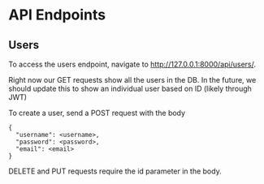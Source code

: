 # API Endpoints

## Users
To access the users endpoint, navigate to http://127.0.0.1:8000/api/users/.

Right now our GET requests show all the users in the DB. In the future, we should update this to show an individual user based on ID (likely through JWT)

To create a user, send a POST request with the body
```
{
  "username": <username>,
  "password": <password>,
  "email": <email>
}
```

DELETE and PUT requests require the id parameter in the body.